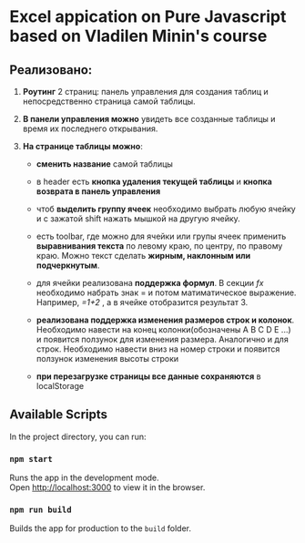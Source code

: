# Excel appication on Pure Javascript based on Vladilen Minin's course

## Реализовано:

1. **Роутинг** 2 страниц: панель управления для создания таблиц и непосредственно страница самой таблицы.<br>

2. **В панели управления можно** увидеть все созданные таблицы и время их последнего открывания.<br>

3. **На странице таблицы можно**:<br>

	+ **сменить название** самой таблицы<br>

	+ в header есть **кнопка удаления текущей таблицы** и **кнопка возврата в панель управления**<br>
	+ чтоб **выделить группу ячеек** необходимо выбрать любую ячейку и с зажатой shift нажать мышкой на другую ячейку.
	+ есть toolbar, где можно для ячейки или групы ячеек применить **выравнивания текста** по левому краю, по центру, по правому краю. Можно текст сделать **жирным, наклонным или подчеркнутым**.<br>
	+ для ячейки реализована **поддержка формул**. В секции *fx* необходимо набрать знак = и потом матиматическое выражение. Например, *=1+2* , а в ячейке отобразится результат 3.<br>
	+ **реализована поддержка изменения размеров строк и колонок**. Необходимо навести на конец колонки(обозначены А B C D E ...) и появится ползунок для изменения размера. Аналогично и для строк. Необходимо навести вниз на номер строки и появится ползунок изменения высоты строки<br>
	+ **при перезагрузке страницы все данные сохраняются** в localStorage

## Available Scripts

In the project directory, you can run:

### `npm start`

Runs the app in the development mode.<br>
Open [http://localhost:3000](http://localhost:3000) to view it in the browser.

### `npm run build`

Builds the app for production to the `build` folder.<br>